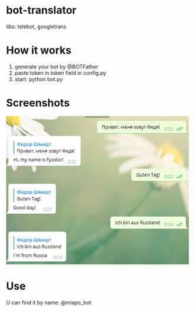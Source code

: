# bot-translator

libs:  telebot, googletrans

# How it works

1) generate your bot by @BOTFather
2) paste token in token field in config.py
3) start: python bot.py

# Screenshots

<img src="bot.png">

# Use

U can find it by name: @miapo_bot
